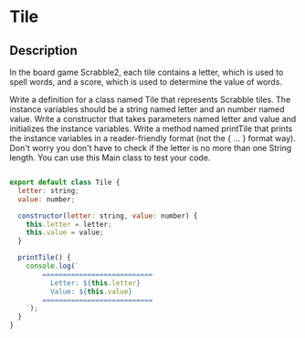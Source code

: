 
# Tile
## Description
In the board game Scrabble2, each tile contains a letter, which is used to spell words, and a score, which is used to determine the value of words.

Write a definition for a class named Tile that represents Scrabble tiles. The instance variables should be a string named letter and an number named value.
Write a constructor that takes parameters named letter and value and initializes the instance variables.
Write a method named printTile that prints the instance variables in a reader-friendly format (not the { ... } format way).
Don't worry you don't have to check if the letter is no more than one String length.
You can use this Main class to test your code.

```JavaScript

export default class Tile {
  letter: string;
  value: number;

  constructor(letter: string, value: number) {
    this.letter = letter;
    this.value = value;
  }

  printTile() {
    console.log(`
        ===========================
          Letter: ${this.letter}
          Value: ${this.value}
        ===========================
    `);
  }
}

```

